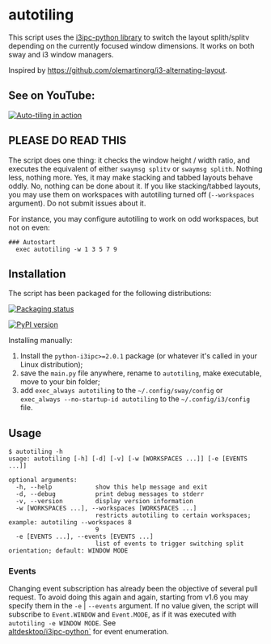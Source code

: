 # autotiling
This script uses the [i3ipc-python library](https://github.com/altdesktop/i3ipc-python)
to switch the layout splith/splitv depending on the currently focused window
dimensions. It works on both sway and i3 window managers.

Inspired by https://github.com/olemartinorg/i3-alternating-layout.

## See on YouTube:

[![Auto-tiling in
action](https://img.youtube.com/vi/UWRZuhn92bQ/0.jpg)](https://www.youtube.com/watch?v=UWRZuhn92bQ)

## PLEASE DO READ THIS

The script does one thing: it checks the window height / width ratio, and executes
the equivalent of either `swaymsg splitv` or `swaymsg splith`. Nothing less, nothing more. Yes, it may make
stacking and tabbed layouts behave oddly. No, nothing can be done about it. If you like stacking/tabbed layouts,
you may use them on workspaces with autotiling turned off (`--workspaces` argument). Do not submit issues about it. 

For instance, you may configure autotiling to work on odd workspaces, but not on even:

```text
### Autostart
  exec autotiling -w 1 3 5 7 9
```

## Installation

The script has been packaged for the following distributions:

 [![Packaging
 status](https://repology.org/badge/vertical-allrepos/autotiling.svg)](https://repology.org/project/autotiling/versions)

 [![PyPI version](https://badge.fury.io/py/autotiling.svg)](https://badge.fury.io/py/autotiling)

Installing manually:

1. Install the `python-i3ipc>=2.0.1` package (or whatever it's called in your Linux
    distribution);
2. save the `main.py` file anywhere, rename to `autotiling`, make executable, move to your bin folder;
3. add `exec_always autotiling` to the `~/.config/sway/config` or `exec_always --no-startup-id
   autotiling` to the `~/.config/i3/config` file.

## Usage

```text
$ autotiling -h
usage: autotiling [-h] [-d] [-v] [-w [WORKSPACES ...]] [-e [EVENTS ...]]

optional arguments:
  -h, --help            show this help message and exit
  -d, --debug           print debug messages to stderr
  -v, --version         display version information
  -w [WORKSPACES ...], --workspaces [WORKSPACES ...]
                        restricts autotiling to certain workspaces; example: autotiling --workspaces 8
                        9
  -e [EVENTS ...], --events [EVENTS ...]
                        list of events to trigger switching split orientation; default: WINDOW MODE
```

### Events

Changing event subscription has already been the objective of several pull request. To avoid doing this again and again,
starting from v1.6 you may specify them in the `-e` | `--events` argument. If no value given, the script will subscribe
to `Event.WINDOW` and `Event.MODE`, as if it was executed with `autotiling -e WINDOW MODE`. See  
[altdesktop/i3ipc-python`](https://github.com/altdesktop/i3ipc-python/blob/a670f24e7e04f509de8161cf760afe929c22ae93/i3ipc/events.py#L12)
for event enumeration.